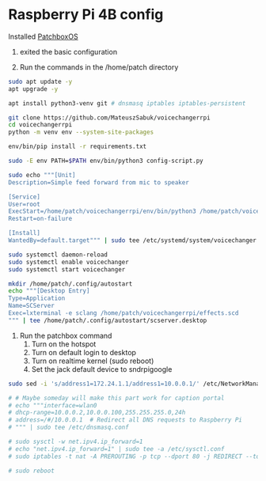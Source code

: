 # Raspberry Pi 4B config

Installed [PatchboxOS](https://blokas.io/patchbox-os/)

1. exited the basic configuration

2. Run the commands in the /home/patch directory

```bash
sudo apt update -y
apt upgrade -y

apt install python3-venv git # dnsmasq iptables iptables-persistent

git clone https://github.com/MateuszSabuk/voicechangerrpi
cd voicechangerrpi
python -m venv env --system-site-packages

env/bin/pip install -r requirements.txt

sudo -E env PATH=$PATH env/bin/python3 config-script.py

sudo echo """[Unit]
Description=Simple feed forward from mic to speaker

[Service]
User=root
ExecStart=/home/patch/voicechangerrpi/env/bin/python3 /home/patch/voicechangerrpi/run.py
Restart=on-failure

[Install]
WantedBy=default.target""" | sudo tee /etc/systemd/system/voicechanger.service

sudo systemctl daemon-reload
sudo systemctl enable voicechanger
sudo systemctl start voicechanger

mkdir /home/patch/.config/autostart
echo """[Desktop Entry]
Type=Application
Name=SCServer
Exec=lxterminal -e sclang /home/patch/voicechangerrpi/effects.scd
""" | tee /home/patch/.config/autostart/scserver.desktop

```

1. Run the patchbox command
   1. Turn on the hotspot
   2. Turn on default login to desktop
   3. Turn on realtime kernel
   (sudo reboot)
   4. Set the jack default device to sndrpigoogle

```bash
sudo sed -i 's/address1=172.24.1.1/address1=10.0.0.1/' /etc/NetworkManager/system-connections/pb-hotspot.nmconnection

# # Maybe someday will make this part work for caption portal
# echo """interface=wlan0
# dhcp-range=10.0.0.2,10.0.0.100,255.255.255.0,24h
# address=/#/10.0.0.1  # Redirect all DNS requests to Raspberry Pi
# """ | sudo tee /etc/dnsmasq.conf

# sudo sysctl -w net.ipv4.ip_forward=1
# echo "net.ipv4.ip_forward=1" | sudo tee -a /etc/sysctl.conf
# sudo iptables -t nat -A PREROUTING -p tcp --dport 80 -j REDIRECT --to-port 5000

# sudo reboot
```


